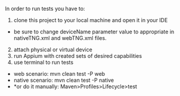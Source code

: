 In order to run tests you have to:

1. clone this project to your local machine and open it in your IDE
* be sure to change deviceName parameter value to appropriate in nativeTNG.xml and webTNG.xml files.
2. attach physical or virtual device
3. run Appium with created sets of desired capabilities
4. use terminal to run tests
* web scenario: mvn clean test -P web
* native scenario: mvn clean test -P native 
* *or do it manually: Maven>Profiles>Lifecycle>test
